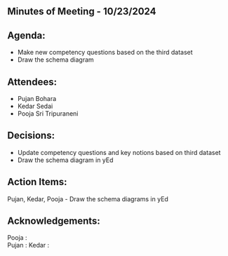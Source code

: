 ## Minutes of Meeting - 10/23/2024

## Agenda:

- Make new competency questions based on the third dataset 
- Draw the schema diagram

## Attendees: 

- Pujan Bohara
- Kedar Sedai
- Pooja Sri Tripuraneni

## Decisions:

- Update competency questions and key notions based on third dataset
- Draw the schema diagram in yEd

## Action Items:

Pujan, Kedar, Pooja - Draw the schema diagrams in yEd

## Acknowledgements:

Pooja :  
Pujan :
Kedar : 
